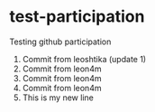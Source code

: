 # test-participation
Testing github participation

1) Commit from leoshtika (update 1)
2) Commit from leon4m
3) Commit from leon4m
4) Commit from leon4m
5) This is my new line